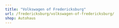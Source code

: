 ```yaml
---
title: "Volkswagen of Fredericksburg"
url: /fredericksburg/volkswagen-of-fredericksburg/
shop: Autohaus
---
```

